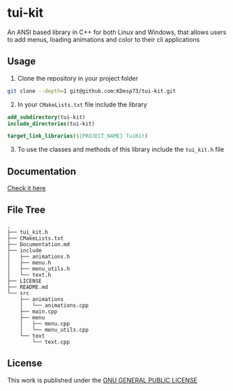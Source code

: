# tui-kit

An ANSI based library in C++ for both Linux and Windows, that allows users to add menus, loading animations and color to their cli applications

## Usage

1. Clone the repository in your project folder

```bash
git clone --depth=1 git@github.com:KDesp73/tui-kit.git
```

2. In your `CMakeLists.txt` file include the library

```cmake
add_subdirectory(tui-kit)
include_directories(tui-kit)

target_link_libraries(${PROJECT_NAME} TuiKit)
```

3. To use the classes and methods of this library include the `tui_kit.h` file

## Documentation

[Check it here](./Documentation.md)

## File Tree

```
.
├── tui_kit.h
├── CMakeLists.txt
├── Documentation.md
├── include
│   ├── animations.h
│   ├── menu.h
│   ├── menu_utils.h
│   └── text.h
├── LICENSE
├── README.md
└── src
    ├── animations
    │   └── animations.cpp
    ├── main.cpp
    ├── menu
    │   ├── menu.cpp
    │   └── menu_utils.cpp
    └── text
        └── text.cpp
```

## License

This work is published under the [GNU GENERAL PUBLIC LICENSE](LICENSE)
